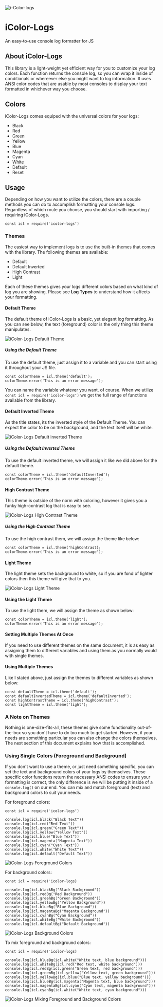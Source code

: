 <img src="https://i.ibb.co/Lp0T2fJ/i-Color-logs.png" alt="i-Color-logs">

# iColor-Logs
An easy-to-use console log formatter for JS

## About iColor-Logs
This library is a light-weight yet efficient way for you to customize your log colors. Each function returns the console log, so you can wrap it inside of conditionals or whereever else you might want to log information. It uses ANSI color codes that are usable by most consoles to display your text formatted in whichever way you choose.

## Colors
iColor-Logs comes equiped with the universal colors for your logs:

- Black
- Red
- Green
- Yellow
- Blue
- Magenta
- Cyan
- White
- Default
- Reset


## Usage
Depending on how you want to utilize the colors, there are a couple methods you can do to accomplish formatting your console logs. Regardless of which route you choose, you should start with importing / requiring iColor-Logs.

```
const icl = require('icolor-logs')
```


### Themes
The easiest way to implement logs is to use the built-in themes that comes with the library. The following themes are available:

- Default
- Default Inverted
- High Contrast
- Light

Each of these themes gives your logs different colors based on what kind of log you are showing. Please see **Log Types** to understand how it affects your formatting.

#### Default Theme
The default theme of iColor-Logs is a basic, yet elegant log formatting. As you can see below, the text (foreground) color is the only thing this theme manipulates.

<img src="https://i.ibb.co/9nYWj9j/Untitled.png" alt="iColor-Logs Default Theme">

##### Using the Default Theme
To use the default theme, just assign it to a variable and you can start using it throughout your JS file.

```
const colorTheme = icl.theme('default');
colorTheme.error('This is an error message');
```

You can name the variable whatever you want, of course. When we utilize ```const icl = require('icolor-logs')``` we get the full range of functions available from the library.

#### Default Inverted Theme
As the title states, its the inverted style of the Default Theme. You can expect the color to be on the background, and the text itself will be white.

<img src="https://i.ibb.co/3MhPpD9/default-Inverted.png" alt="iColor-Logs Default Inverted Theme">

##### Using the Default Inverted Theme
To use the default inverted theme, we will assign it like we did above for the default theme.

```
const colorTheme = icl.theme('defaultInverted');
colorTheme.error('This is an error message');
```

#### High Contrast Theme
This theme is outside of the norm with coloring, however it gives you a funky high-contrast log that is easy to see.

<img src="https://i.ibb.co/CBBWXvd/high-Contrast.png" alt="iColor-Logs High Contrast Theme">

##### Using the High Contrast Theme
To use the high contrast them, we will assign the theme like below:

```
const colorTheme = icl.theme('highContrast);
colorTheme.error('This is an error message');
```

#### Light Theme
The light theme sets the background to white, so if you are fond of lighter colors then this theme will give that to you.

<img src="https://i.ibb.co/KWjRdfJ/lighttheme.png" alt="iColor-Logs Light Theme">

#### Using the Light Theme
To use the light them, we will assign the theme as shown below:

```
const colorTheme = icl.theme('light');
colorTheme.error('This is an error message');
```

#### Setting Multiple Themes At Once
If you need to use different themes on the same document, it is as easy as assigning them to different variables and using them as you normally would with single themes.

#### Using Multiple Themes
Like I stated above, just assign the themes to different variables as shown below:

```
const defaultTheme = icl.theme('default');
const defaultInvertedTheme = icl.theme('defaultInverted');
const highContrastTheme = icl.theme('highContrast');
const lightTheme = icl.theme('light');
```


### A Note on Themes
Nothing is one-size-fits-all, these themes give some functionality out-of-the-box so you don't have to do too much to get started. However, if your needs are something particular you can also change the colors themselves. The next section of this document explains how that is accomplished.


### Using Single Colors (Foreground and Background)
If you don't want to use a theme, or just need something specific, you can set the text and background colors of your logs by themselves. These specific color functions return the necessary ANSI codes to ensure your formatting is correct, the only difference is we will be putting it inside of a ```console.log()``` on our end. You can mix and match foreground (text) and background colors to suit your needs.

For foreground colors:

```
const icl = require('icolor-logs')

console.log(icl.black("Black Text"))
console.log(icl.red("Red Text"))
console.log(icl.green("Green Text"))
console.log(icl.yellow("Yellow Text"))
console.log(icl.blue("Blue Text"))
console.log(icl.magenta("Magenta Text"))
console.log(icl.cyan("Cyan Text"))
console.log(icl.white("White Text"))
console.log(icl.default("Default Text"))
```

<img src="https://i.ibb.co/cwxhYYR/colors.png" alt="iColor-Logs Foreground Colors">

For background colors:

```
const icl = require('icolor-logs)

console.log(icl.blackBg("Black Background"))
console.log(icl.redBg("Red Background"))
console.log(icl.greenBg("Green Background"))
console.log(icl.yellowBg("Yellow Background"))
console.log(icl.blueBg("Blue Background"))
console.log(icl.magentaBg("Magenta Background"))
console.log(icl.cyanBg("Cyan Background"))
console.log(icl.whiteBg("White Background"))
console.log(icl.defaultBg("Default Background"))
```

<img src="https://i.ibb.co/TrpjMBG/backgroundcolors.png" alt="iColor-Logs Background Colors">

To mix foreground and background colors:

```
const icl = require('icolor-logs)

console.log(icl.blueBg(icl.white("White text, blue background")))
console.log(icl.whiteBg(icl.red("Red text, white background")))
console.log(icl.redBg(icl.green("Green text, red background")))
console.log(icl.greenBg(icl.yellow("Yellow text, green background")))
console.log(icl.yellowBg(icl.blue("Blue text, yellow background")))
console.log(icl.blueBg(icl.magenta("Magenta text, blue background")))
console.log(icl.magentaBg(icl.cyan("Cyan text, magenta background")))
console.log(icl.cyanBg(icl.white("White text, cyan background")))
```

<img src="https://i.ibb.co/KFw8GQs/mixingbgfg.png" alt="iColor-Logs Mixing Foreground and Background Colors">